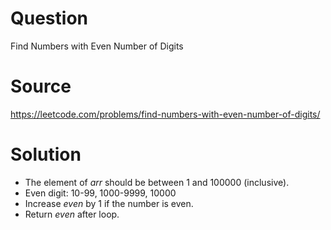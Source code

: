 # Question
Find Numbers with Even Number of Digits

# Source
https://leetcode.com/problems/find-numbers-with-even-number-of-digits/

# Solution
 - The element of *arr* should be between 1 and 100000 (inclusive).
 - Even digit: 10-99, 1000-9999, 10000
 - Increase *even* by 1 if the number is even.
 - Return *even* after loop.
